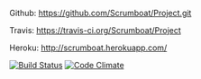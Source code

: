 Github: https://github.com/Scrumboat/Project.git

Travis: https://travis-ci.org/Scrumboat/Project

Heroku: http://scrumboat.herokuapp.com/

[![Build Status](https://travis-ci.org/Scrumboat/Project.png)](https://travis-ci.org/Scrumboat/Project)
[![Code Climate](https://codeclimate.com/github/Scrumboat/Project.png)](https://codeclimate.com/github/Scrumboat/Project)
